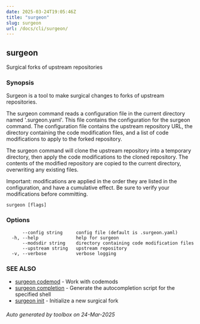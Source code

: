 ```yaml
---
date: 2025-03-24T19:05:46Z
title: "surgeon"
slug: surgeon
url: /docs/cli/surgeon/
---
```

## surgeon

Surgical forks of upstream repositories

### Synopsis

Surgeon is a tool to make surgical changes to forks of upstream repositories.

The surgeon command reads a configuration file in the current directory
named '.surgeon.yaml'.  This file contains the configuration for the
surgeon command.  The configuration file contains the upstream repository
URL, the directory containing the code modification files, and a list of
code modifications to apply to the forked repository.

The surgeon command will clone the upstream repository into a temporary directory,
then apply the code modifications to the cloned repository.  The contents of the
modified repository are copied to the current directory, overwriting any existing
files.

Important: modifications are applied in the order they are listed in the configuration,
and have a cumulative effect.  Be sure to verify your modifications before committing.

```
surgeon [flags]
```

### Options

```
      --config string     config file (default is .surgeon.yaml)
  -h, --help              help for surgeon
      --modsdir string    directory containing code modification files
      --upstream string   upstream repository
  -v, --verbose           verbose logging
```

### SEE ALSO

* [surgeon codemod](/surgeon/docs/cli/surgeon_codemod/)	 - Work with codemods
* [surgeon completion](/surgeon/docs/cli/surgeon_completion/)	 - Generate the autocompletion script for the specified shell
* [surgeon init](/surgeon/docs/cli/surgeon_init/)	 - Initialize a new surgical fork

###### Auto generated by toolbox on 24-Mar-2025
